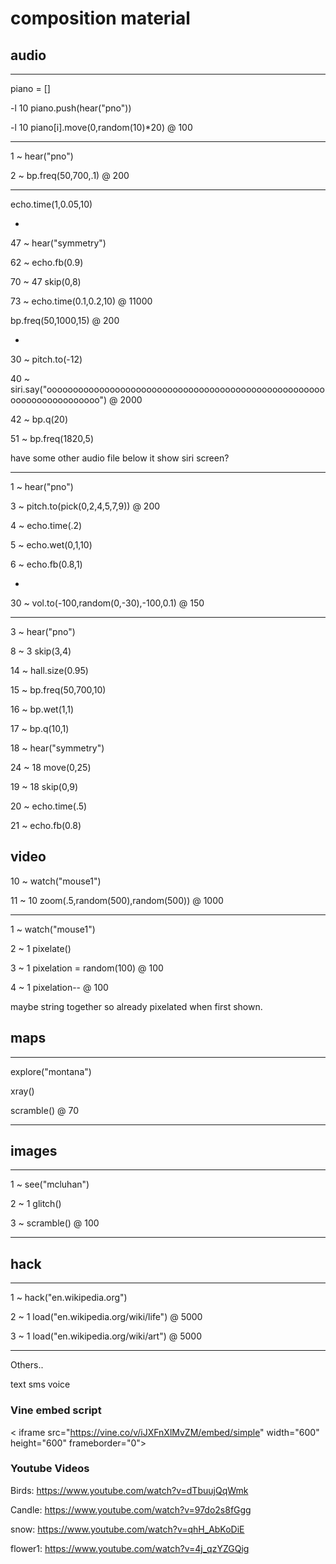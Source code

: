 # composition material


## audio

----

piano = []

-l 10 piano.push(hear("pno"))

-l 10 piano[i].move(0,random(10)*20) @ 100

----

1 ~ hear("pno")

2 ~ bp.freq(50,700,.1) @ 200

----

echo.time(1,0.05,10)

-

47 ~ hear("symmetry")

62 ~ echo.fb(0.9)

70 ~ 47 skip(0,8)

73 ~ echo.time(0.1,0.2,10) @ 11000

bp.freq(50,1000,15) @ 200

-

30 ~ pitch.to(-12)

40 ~ siri.say("oooooooooooooooooooooooooooooooooooooooooooooooooooooooooooooooooooooo") @ 2000

42 ~ bp.q(20)

51 ~ bp.freq(1820,5)

have some other audio file below it
show siri screen?

-----

1 ~ hear("pno")

3 ~ pitch.to(pick(0,2,4,5,7,9)) @ 200

4 ~ echo.time(.2)

5 ~ echo.wet(0,1,10)

6 ~ echo.fb(0.8,1)

-

30 ~ vol.to(-100,random(0,-30),-100,0.1) @ 150

-----

3 ~ hear("pno")

8 ~ 3 skip(3,4)

14 ~ hall.size(0.95)

15 ~ bp.freq(50,700,10)

16 ~ bp.wet(1,1)

17 ~ bp.q(10,1)

18 ~ hear("symmetry")

24 ~ 18 move(0,25)

19 ~ 18 skip(0,9)

20 ~ echo.time(.5)

21 ~ echo.fb(0.8)


## video

10 ~ watch("mouse1")

11 ~ 10 zoom(.5,random(500),random(500)) @ 1000

------

1 ~ watch("mouse1")

2 ~ 1 pixelate()

3 ~ 1 pixelation = random(100) @ 100

4 ~ 1 pixelation-- @ 100

maybe string together so already pixelated when first shown.





## maps

----

explore("montana")

xray()

scramble() @ 70

----


## images

----

1 ~ see("mcluhan")

2 ~ 1 glitch()

3 ~ scramble() @ 100

----


## hack

----

1 ~ hack("en.wikipedia.org")

2 ~ 1 load("en.wikipedia.org/wiki/life") @ 5000

3 ~ 1 load("en.wikipedia.org/wiki/art") @ 5000

----

Others..

text
sms
voice




### Vine embed script

<
iframe src="https://vine.co/v/iJXFnXlMvZM/embed/simple" width="600" height="600" frameborder="0"></iframe><script src="https://platform.vine.co/static/scripts/embed.js"></script>

### Youtube Videos

Birds: https://www.youtube.com/watch?v=dTbuujQqWmk

Candle: https://www.youtube.com/watch?v=97do2s8fGgg

snow: https://www.youtube.com/watch?v=qhH_AbKoDiE

flower1: https://www.youtube.com/watch?v=4j_qzYZGQig








